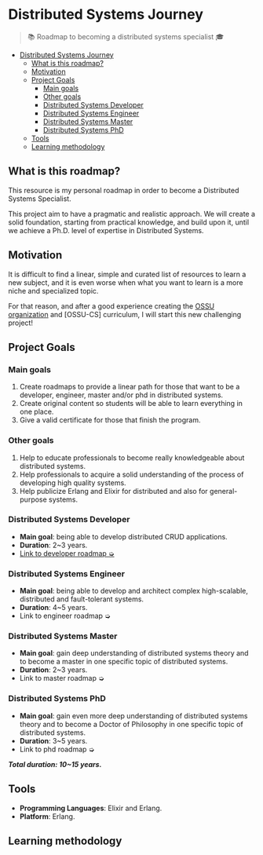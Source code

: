# Distributed Systems Journey

> 📚 Roadmap to becoming a distributed systems specialist 🎓

- [Distributed Systems Journey](#distributed-systems-journey)
  - [What is this roadmap?](#what-is-this-roadmap)
  - [Motivation](#motivation)
  - [Project Goals](#project-goals)
    - [Main goals](#main-goals)
    - [Other goals](#other-goals)
    - [Distributed Systems Developer](#distributed-systems-developer)
    - [Distributed Systems Engineer](#distributed-systems-engineer)
    - [Distributed Systems Master](#distributed-systems-master)
    - [Distributed Systems PhD](#distributed-systems-phd)
  - [Tools](#tools)
  - [Learning methodology](#learning-methodology)

## What is this roadmap?

This resource is my personal roadmap in order to become a Distributed Systems Specialist.

This project aim to have a pragmatic and realistic approach. We will create a solid foundation, starting from practical knowledge, and build upon it, until we achieve a Ph.D. level of expertise in Distributed Systems.

## Motivation

It is difficult to find a linear, simple and curated list of resources to learn a new subject, and it is even worse when what you want to learn is a more niche and specialized topic.

For that reason, and after a good experience creating the [OSSU organization]() and [OSSU-CS] curriculum, I will start this new challenging project!

## Project Goals

### Main goals

1. Create roadmaps to provide a linear path for those that want to be a developer, engineer, master and/or phd in distributed systems.
1. Create original content so students will be able to learn everything in one place.
1. Give a valid certificate for those that finish the program.

### Other goals

1. Help to educate professionals to become really knowledgeable about distributed systems.
1. Help professionals to acquire a solid understanding of the process of developing high quality systems.
1. Help publicize Erlang and Elixir for distributed and also for general-purpose systems.

### Distributed Systems Developer

- **Main goal**: being able to develop distributed CRUD applications.
- **Duration**: 2~3 years.
- [Link to developer roadmap ➭](/developer-roadmap/README.md)

### Distributed Systems Engineer

- **Main goal**: being able to develop and architect complex high-scalable, distributed and fault-tolerant systems.
- **Duration**: 4~5 years.
- Link to engineer roadmap ➭

### Distributed Systems Master

- **Main goal**: gain deep understanding of distributed systems theory and to become a master in one specific topic of distributed systems.
- **Duration**: 2~3 years.
- Link to master roadmap ➭

### Distributed Systems PhD

- **Main goal**: gain even more deep understanding of distributed systems theory and to become a Doctor of Philosophy in one specific topic of distributed systems.
- **Duration**: 3~5 years.
- Link to phd roadmap ➭

***Total duration: 10~15 years.***

## Tools

- **Programming Languages**: Elixir and Erlang.
- **Platform**: Erlang. 

## Learning methodology
